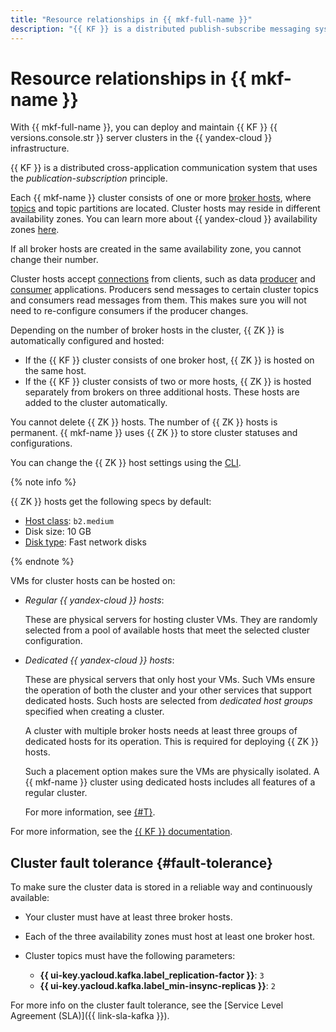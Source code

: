 ```yaml
---
title: "Resource relationships in {{ mkf-full-name }}"
description: "{{ KF }} is a distributed publish-subscribe messaging system for streaming data between applications. {{ mkf-full-name }} helps you deploy and maintain {{ KF }} 2.8, 3.0, 3.1, and 3.2 server clusters in the {{ yandex-cloud }} infrastructure. Each {{ mkf-name }} cluster consists of one or more broker hosts, where topics and topic partitions are located."
---
```


# Resource relationships in {{ mkf-name }}

With {{ mkf-full-name }}, you can deploy and maintain {{ KF }} {{ versions.console.str }} server clusters in the {{ yandex-cloud }} infrastructure.

{{ KF }} is a distributed cross-application communication system that uses the _publication-subscription_ principle.

Each {{ mkf-name }} cluster consists of one or more [broker hosts](brokers.md), where [topics](topics.md) and topic partitions are located. Cluster hosts may reside in different availability zones. You can learn more about {{ yandex-cloud }} availability zones [here](../../overview/concepts/geo-scope.md).

If all broker hosts are created in the same availability zone, you cannot change their number.


Cluster hosts accept [connections](../operations/connect.md) from clients, such as data [producer](producers-consumers.md) and [consumer](producers-consumers.md) applications. Producers send messages to certain cluster topics and consumers read messages from them. This makes sure you will not need to re-configure consumers if the producer changes.

Depending on the number of broker hosts in the cluster, {{ ZK }} is automatically configured and hosted:

* If the {{ KF }} cluster consists of one broker host, {{ ZK }} is hosted on the same host.
* If the {{ KF }} cluster consists of two or more hosts, {{ ZK }} is hosted separately from brokers on three additional hosts. These hosts are added to the cluster automatically.

You cannot delete {{ ZK }} hosts. The number of {{ ZK }} hosts is permanent. {{ mkf-name }} uses {{ ZK }} to store cluster statuses and configurations.


You can change the {{ ZK }} host settings using the [CLI](../operations/cluster-update.md).

{% note info %}

{{ ZK }} hosts get the following specs by default:

* [Host class](instance-types.md): `b2.medium`
* Disk size: 10 GB
* [Disk type](storage.md): Fast network disks

{% endnote %}

VMs for cluster hosts can be hosted on:
* *Regular {{ yandex-cloud }} hosts*:

   These are physical servers for hosting cluster VMs. They are randomly selected from a pool of available hosts that meet the selected cluster configuration.


* *Dedicated {{ yandex-cloud }} hosts*:

   These are physical servers that only host your VMs. Such VMs ensure the operation of both the cluster and your other services that support dedicated hosts. Such hosts are selected from *dedicated host groups* specified when creating a cluster.

   A cluster with multiple broker hosts needs at least three groups of dedicated hosts for its operation. This is required for deploying {{ ZK }} hosts.

   Such a placement option makes sure the VMs are physically isolated. A {{ mkf-name }} cluster using dedicated hosts includes all features of a regular cluster.

   For more information, see [{#T}](../../compute/concepts/dedicated-host.md).


For more information, see the [{{ KF }} documentation](https://kafka.apache.org/intro).

## Cluster fault tolerance {#fault-tolerance}

To make sure the cluster data is stored in a reliable way and continuously available:

* Your cluster must have at least three broker hosts.
* Each of the three availability zones must host at least one broker host.
* Cluster topics must have the following parameters:

   * **{{ ui-key.yacloud.kafka.label_replication-factor }}**: `3`
   * **{{ ui-key.yacloud.kafka.label_min-insync-replicas }}**: `2`

For more info on the cluster fault tolerance, see the [Service Level Agreement (SLA)]({{ link-sla-kafka }}).
